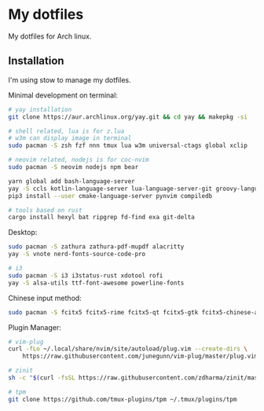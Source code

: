 # My dotfiles

My dotfiles for Arch linux.

## Installation

I'm using stow to manage my dotfiles.

Minimal development on terminal:
```sh
# yay installation
git clone https://aur.archlinux.org/yay.git && cd yay && makepkg -si

# shell related, lua is for z.lua
# w3m can display image in terminal
sudo pacman -S zsh fzf nnn tmux lua w3m universal-ctags global xclip

# neovim related, nodejs is for coc-nvim
sudo pacman -S neovim nodejs npm bear

yarn global add bash-language-server
yay -S ccls kotlin-language-server lua-language-server-git groovy-language-server-git
pip3 install --user cmake-language-server pynvim compiledb

# tools based on rust
cargo install hexyl bat ripgrep fd-find exa git-delta
```
Desktop:
```sh
sudo pacman -S zathura zathura-pdf-mupdf alacritty
yay -S vnote nerd-fonts-source-code-pro

# i3
sudo pacman -S i3 i3status-rust xdotool rofi
yay -S alsa-utils ttf-font-awesome powerline-fonts
```
Chinese input method:
```sh
sudo pacman -S fcitx5 fcitx5-rime fcitx5-qt fcitx5-gtk fcitx5-chinese-addons fcitx5-material-color adobe-source-han-sans-otc-fonts
```
Plugin Manager:
```sh
# vim-plug
curl -fLo ~/.local/share/nvim/site/autoload/plug.vim --create-dirs \
	https://raw.githubusercontent.com/junegunn/vim-plug/master/plug.vim

# zinit
sh -c "$(curl -fsSL https://raw.githubusercontent.com/zdharma/zinit/master/doc/install.sh)"

# tpm
git clone https://github.com/tmux-plugins/tpm ~/.tmux/plugins/tpm
```

